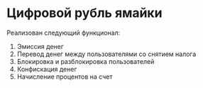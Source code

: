 # Цифровой рубль ямайки
Реализован следующий функционал: 
1. Эмиссия денег
1. Перевод денег между пользователями со снятием налога
1. Блокировка и разблокировка пользователей
1. Конфискация денег
1. Начисление процентов на счет
